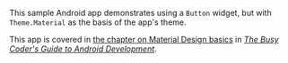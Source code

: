 This sample Android app demonstrates
using a `Button` widget, but with `Theme.Material` as the basis of the app's theme.

This app is covered in 
[the chapter on Material Design basics](https://commonsware.com/Android/previews/material-design-basics)
in [*The Busy Coder's Guide to Android Development*](https://commonsware.com/Android/).

